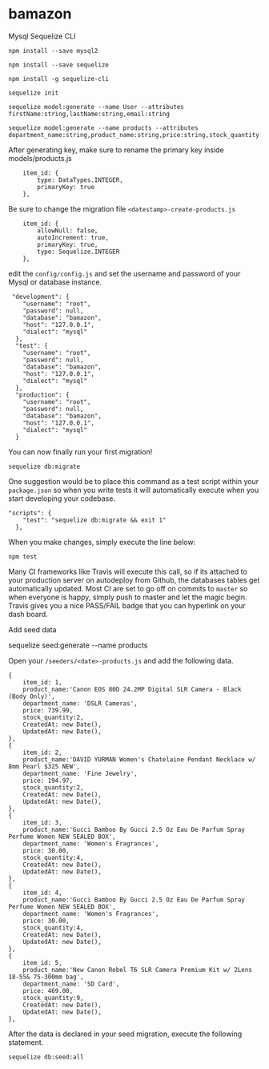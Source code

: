 # bamazon

Mysql Sequelize CLI

`npm install --save mysql2`

`npm install --save sequelize`

`npm install -g sequelize-cli`

`sequelize init`

```
sequelize model:generate --name User --attributes firstName:string,lastName:string,email:string

sequelize model:generate --name products --attributes department_name:string,product_name:string,price:string,stock_quantity:string
```

After generating key, make sure to rename the primary key inside models/products.js

```
    item_id: {
        type: DataTypes.INTEGER,
        primaryKey: true
    },
```

Be sure to change the migration file `<datestamp>-create-products.js`

```
    item_id: {
        allowNull: false,
        autoIncrement: true,
        primaryKey: true,
        type: Sequelize.INTEGER
    },
```

edit the `config/config.js` and set the username and password of your Mysql or database instance.

```
 "development": {
    "username": "root",
    "password": null,
    "database": "bamazon",
    "host": "127.0.0.1",
    "dialect": "mysql"
  },
  "test": {
    "username": "root",
    "password": null,
    "database": "bamazon",
    "host": "127.0.0.1",
    "dialect": "mysql"
  },
  "production": {
    "username": "root",
    "password": null,
    "database": "bamazon",
    "host": "127.0.0.1",
    "dialect": "mysql"
  }
```

You can now finally run your first migration!

`sequelize db:migrate`

One suggestion would be to place this command as a test script within your `package.json` so when you write tests it will automatically execute when you start developing your codebase.

```
"scripts": {
    "test": "sequelize db:migrate && exit 1"
  },
```

When you make changes, simply execute the line below:

`npm test`

Many CI frameworks like Travis will execute this call, so if its attached to your production server on autodeploy from Github, the databases tables get automatically updated. Most CI are set to go off on commits to `master` so when everyone is happy, simply push to master and let the magic begin. Travis gives you a nice PASS/FAIL badge that you can hyperlink on your dash board.

Add seed data

sequelize seed:generate --name products

Open your `/seeders/<date>-products.js` and add the following data.

```
{
    item_id: 1,
    product_name:'Canon EOS 80D 24.2MP Digital SLR Camera - Black (Body Only)',
    department_name: 'DSLR Cameras',  
    price: 739.99,
    stock_quantity:2,
    CreatedAt: new Date(),
    UpdatedAt: new Date(),
},
{
    item_id: 2,
    product_name:'DAVID YURMAN Women's Chatelaine Pendant Necklace w/ 8mm Pearl $325 NEW',
    department_name: 'Fine Jewelry',  
    price: 194.97,
    stock_quantity:2,
    CreatedAt: new Date(),
    UpdatedAt: new Date(),  
},
{
    item_id: 3,
    product_name:'Gucci Bamboo By Gucci 2.5 Oz Eau De Parfum Spray Perfume Women NEW SEALED BOX',
    department_name: 'Women's Fragrances',  
    price: 30.00,
    stock_quantity:4,
    CreatedAt: new Date(),
    UpdatedAt: new Date(),  
},
{
    item_id: 4,
    product_name:'Gucci Bamboo By Gucci 2.5 Oz Eau De Parfum Spray Perfume Women NEW SEALED BOX',
    department_name: 'Women's Fragrances',  
    price: 30.00,
    stock_quantity:4,
    CreatedAt: new Date(),
    UpdatedAt: new Date(),
},
{
    item_id: 5,
    product_name:'New Canon Rebel T6 SLR Camera Premium Kit w/ 2Lens 18-55& 75-300mm bag',
    department_name: 'SD Card',  
    price: 469.00,
    stock_quantity:9,
    CreatedAt: new Date(),
    UpdatedAt: new Date(),  
},
```

After the data is declared in your seed migration, execute the following statement.

`sequelize db:seed:all`
